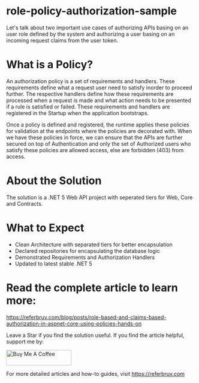 # role-policy-authorization-sample

Let's talk about two important use cases of authorizing APIs basing on an user role defined by the system and authorizing a user basing on an incoming request claims from the user token.

# What is a Policy?

An authorization policy is a set of requirements and handlers. These requirements define what a request user need to satisfy inorder to proceed further. The respective handlers define how these requirements are processed when a request is made and what action needs to be presented if a rule is satisfied or failed. These requirements and handlers are registered in the Startup when the application bootstraps. 

Once a policy is defined and registered, the runtime applies these policies for validation at the endpoints where the policies are decorated with. When we have these policies in force, we can ensure that the APIs are further secured on top of Authentication and only the set of Authorized users who satisfy these policies are allowed access, else are forbidden (403) from access.

# About the Solution

The solution is a .NET 5 Web API project with seperated tiers for Web, Core and Contracts.

# What to Expect

* Clean Architecture with separated tiers for better encapsulation
* Declared repositories for encapsulating the database logic
* Demonstrated Requirements and Authorization Handlers
* Updated to latest stable .NET 5 

# Read the complete article to learn more:

https://referbruv.com/blog/posts/role-based-and-claims-based-authorization-in-aspnet-core-using-policies-hands-on

Leave a Star if you find the solution useful. If you find the article helpful, support me by:

<a href="https://www.buymeacoffee.com/referbruv" target="_blank"><img src="https://cdn.buymeacoffee.com/buttons/default-orange.png" alt="Buy Me A Coffee" height="41" width="174"></a>

For more detailed articles and how-to guides, visit https://referbruv.com
